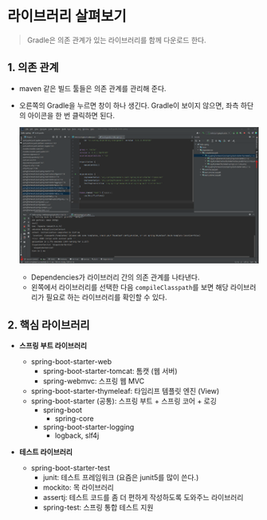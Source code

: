 # 라이브러리 살펴보기

> Gradle은 의존 관계가 있는 라이브러리를 함께 다운로드 한다.

## 1. 의존 관계

- maven 같은 빌드 툴들은 의존 관계를 관리해 준다.

- 오른쪽의 Gradle을 누르면 창이 하나 생긴다. Gradle이 보이지 않으면, 좌측 하단의 아이콘을 한 번 클릭하면 된다.

  ![image-20230525193412251](Assets/02_라이브러리.assets/image-20230525193412251.png)

  - Dependencies가 라이브러리 간의 의존 관계를 나타낸다.
  - 왼쪽에서 라이브러리를 선택한 다음 `compileClasspath`를 보면 해당 라이브러리가 필요로 하는 라이브러리를 확인할 수 있다.



## 2. 핵심 라이브러리

- **스프링 부트 라이브러리**
  - spring-boot-starter-web
    - spring-boot-starter-tomcat: 톰캣 (웹 서버)
    - spring-webmvc: 스프링 웹 MVC
  - spring-boot-starter-thymeleaf: 타임리프 템플릿 엔진 (View)
  - spring-boot-starter (공통): 스프링 부트 + 스프링 코어 + 로깅
    - spring-boot
      - spring-core
    - spring-boot-starter-logging
      - logback, slf4j



- **테스트 라이브러리**
  - spring-boot-starter-test
    - junit: 테스트 프레임워크 (요즘은 junit5를 많이 쓴다.)
    - mockito: 목 라이브러리
    - assertj: 테스트 코드를 좀 더 편하게 작성하도록 도와주느 라이브러리
    - spring-test: 스프링 통합 테스트 지원